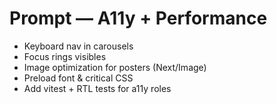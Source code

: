 # Prompt — A11y + Performance

- Keyboard nav in carousels
- Focus rings visibles
- Image optimization for posters (Next/Image)
- Preload font & critical CSS
- Add vitest + RTL tests for a11y roles
